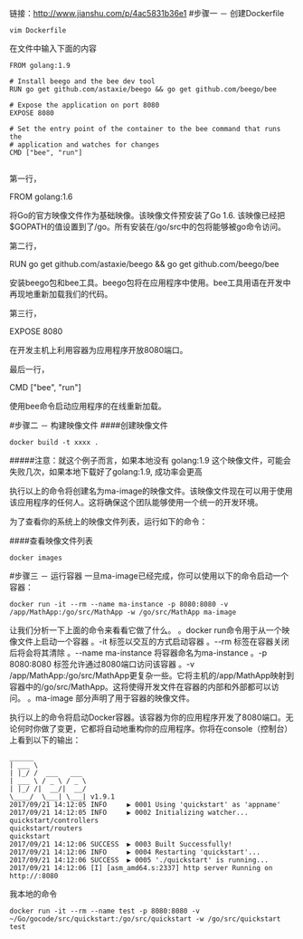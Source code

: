 链接：http://www.jianshu.com/p/4ac5831b36e1
#步骤一 － 创建Dockerfile
```
vim Dockerfile
```
在文件中输入下面的内容
```
FROM golang:1.9

# Install beego and the bee dev tool
RUN go get github.com/astaxie/beego && go get github.com/beego/bee

# Expose the application on port 8080
EXPOSE 8080

# Set the entry point of the container to the bee command that runs the
# application and watches for changes
CMD ["bee", "run"]


```

第一行，

FROM golang:1.6

将Go的官方映像文件作为基础映像。该映像文件预安装了Go 1.6. 该映像已经把$GOPATH的值设置到了/go。所有安装在/go/src中的包将能够被go命令访问。

第二行，

RUN go get github.com/astaxie/beego && go get github.com/beego/bee

安装beego包和bee工具。beego包将在应用程序中使用。bee工具用语在开发中再现地重新加载我们的代码。

第三行，

EXPOSE 8080

在开发主机上利用容器为应用程序开放8080端口。

最后一行，

CMD ["bee", "run"]

使用bee命令启动应用程序的在线重新加载。


#步骤二 － 构建映像文件
####创建映像文件
```
docker build -t xxxx .
```
#####注意：就这个例子而言，如果本地没有 golang:1.9 这个映像文件，可能会失败几次，如果本地下载好了golang:1.9, 成功率会更高

执行以上的命令将创建名为ma-image的映像文件。该映像文件现在可以用于使用该应用程序的任何人。这将确保这个团队能够使用一个统一的开发环境。

为了查看你的系统上的映像文件列表，运行如下的命令：


####查看映像文件列表
```
docker images
```
#步骤三 － 运行容器
一旦ma-image已经完成，你可以使用以下的命令启动一个容器：
```
docker run -it --rm --name ma-instance -p 8080:8080 -v /app/MathApp:/go/src/MathApp -w /go/src/MathApp ma-image
```
让我们分析一下上面的命令来看看它做了什么。
。docker run命令用于从一个映像文件上启动一个容器
。-it 标签以交互的方式启动容器
。--rm 标签在容器关闭后将会将其清除
。--name ma-instance 将容器命名为ma-instance
。-p 8080:8080 标签允许通过8080端口访问该容器
。-v /app/MathApp:/go/src/MathApp更复杂一些。它将主机的/app/MathApp映射到容器中的/go/src/MathApp。这将使得开发文件在容器的内部和外部都可以访问。
。ma-image 部分声明了用于容器的映像文件。

执行以上的命令将启动Docker容器。该容器为你的应用程序开发了8080端口。无论何时你做了变更，它都将自动地重构你的应用程序。你将在console（控制台）上看到以下的输出：

```
______
| ___ \
| |_/ /  ___   ___
| ___ \ / _ \ / _ \
| |_/ /|  __/|  __/
\____/  \___| \___| v1.9.1
2017/09/21 14:12:05 INFO     ▶ 0001 Using 'quickstart' as 'appname'
2017/09/21 14:12:05 INFO     ▶ 0002 Initializing watcher...
quickstart/controllers
quickstart/routers
quickstart
2017/09/21 14:12:06 SUCCESS  ▶ 0003 Built Successfully!
2017/09/21 14:12:06 INFO     ▶ 0004 Restarting 'quickstart'...
2017/09/21 14:12:06 SUCCESS  ▶ 0005 './quickstart' is running...
2017/09/21 14:12:06 [I] [asm_amd64.s:2337] http server Running on http://:8080

```
我本地的命令
```
docker run -it --rm --name test -p 8080:8080 -v ~/Go/gocode/src/quickstart:/go/src/quickstart -w /go/src/quickstart test

```